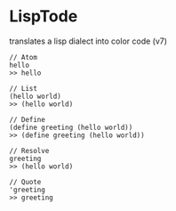 # LispTode
translates a lisp dialect into color code (v7)

```
// Atom
hello
>> hello

// List
(hello world)
>> (hello world)

// Define
(define greeting (hello world))
>> (define greeting (hello world))

// Resolve
greeting 
>> (hello world)

// Quote
'greeting
>> greeting
```
